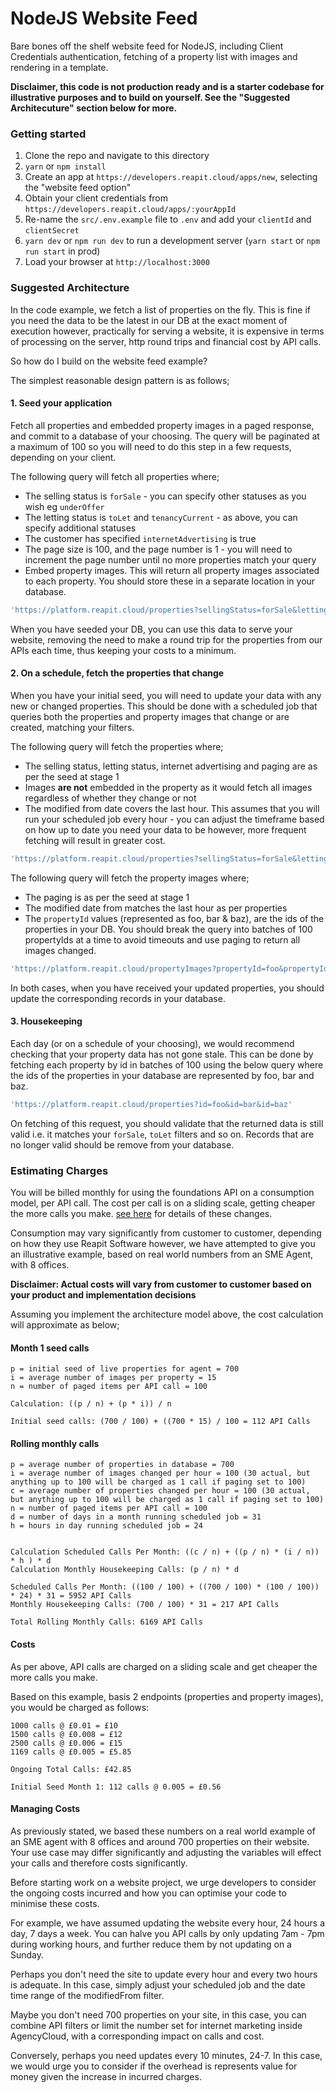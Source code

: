 # NodeJS Website Feed

Bare bones off the shelf website feed for NodeJS, including Client Credentials authentication, fetching of a property list with images and rendering in a template.

**Disclaimer, this code is not production ready and is a starter codebase for illustrative purposes and to build on yourself. See the "Suggested Architecuture" section below for more.**

### Getting started

1. Clone the repo and navigate to this directory
2. `yarn` or `npm install`
3. Create an app at `https://developers.reapit.cloud/apps/new`, selecting the "website feed option"
4. Obtain your client credentials from `https://developers.reapit.cloud/apps/:yourAppId`
5. Re-name the `src/.env.example` file to `.env` and add your `clientId` and `clientSecret`
6. `yarn dev` or `npm run dev` to run a development server (`yarn start` or `npm run start` in prod)
7. Load your browser at `http://localhost:3000`

### Suggested Architecture

In the code example, we fetch a list of properties on the fly. This is fine if you need the data to be the latest in our DB at the exact moment of execution however, practically for serving a website, it is expensive in terms of processing on the server, http round trips and financial cost by API calls.

So how do I build on the website feed example?

The simplest reasonable design pattern is as follows;

#### 1. **Seed your application**

Fetch all properties and embedded property images in a paged response, and commit to a database of your choosing. The query will be paginated at a maximum of 100 so you will need to do this step in a few requests, depending on your client.

The following query will fetch all properties where;

- The selling status is `forSale` - you can specify other statuses as you wish eg `underOffer`
- The letting status is `toLet` and `tenancyCurrent` - as above, you can specify additional statuses
- The customer has specified `internetAdvertising` is true
- The page size is 100, and the page number is 1 - you will need to increment the page number until no more properties match your query
- Embed property images. This will return all property images associated to each property. You should store these in a separate location in your database.

```ts
'https://platform.reapit.cloud/properties?sellingStatus=forSale&lettingStatus=toLet&lettingStatus=tenancyCurrent&internetAdvertising=true&embed=images&pageSize=100&pageNumber=1'
```

When you have seeded your DB, you can use this data to serve your website, removing the need to make a round trip for the properties from our APIs each time, thus keeping your costs to a minimum.

#### 2. **On a schedule, fetch the properties that change**

When you have your initial seed, you will need to update your data with any new or changed properties. This should be done with a scheduled job that queries both the properties and property images that change or are created, matching your filters.

The following query will fetch the properties where;

- The selling status, letting status, internet advertising and paging are as per the seed at stage 1
- Images **are not** embedded in the property as it would fetch all images regardless of whether they change or not
- The modified from date covers the last hour. This assumes that you will run your scheduled job every hour - you can adjust the timeframe based on how up to date you need your data to be however, more frequent fetching will result in greater cost.

```ts
'https://platform.reapit.cloud/properties?sellingStatus=forSale&lettingStatus=toLett&lettingStatus=tenancyCurrent&internetAdvertising=true&pageSize=100&pageNumber=1&modifiedFrom=2022-05-26T10:38:06.581Z'
```

The following query will fetch the property images where;

- The paging is as per the seed at stage 1
- The modified date from matches the last hour as per properties
- The `propertyId` values (represented as foo, bar & baz), are the ids of the properties in your DB. You should break the query into batches of 100 propertyIds at a time to avoid timeouts and use paging to return all images changed.

```ts
'https://platform.reapit.cloud/propertyImages?propertyId=foo&propertyId=bar&propertyId=baz&pageSize=100&pageNumber=1&modifiedFrom=2022-05-26T10:38:06.581Z'
```

In both cases, when you have received your updated properties, you should update the corresponding records in your database.

#### 3. **Housekeeping**

Each day (or on a schedule of your choosing), we would recommend checking that your property data has not gone stale. This can be done by fetching each property by id in batches of 100 using the below query where the ids of the properties in your database are represented by foo, bar and baz.

```ts
'https://platform.reapit.cloud/properties?id=foo&id=bar&id=baz'
```

On fetching of this request, you should validate that the returned data is still valid i.e. it matches your `forSale`, `toLet` filters and so on. Records that are no longer valid should be remove from your database.

### Estimating Charges

You will be billed monthly for using the foundations API on a consumption model, per API call. The cost per call is on a sliding scale, getting cheaper the more calls you make. [see here](https://foundations-documentation.reapit.cloud/developer-terms-and-conditions#schedule-2-fees) for details of these changes.

Consumption may vary significantly from customer to customer, depending on how they use Reapit Software however, we have attempted to give you an illustrative example, based on real world numbers from an SME Agent, with 8 offices.

**Disclaimer: Actual costs will vary from customer to customer based on your product and implementation decisions**

Assuming you implement the architecture model above, the cost calculation will approximate as below;

#### **Month 1 seed calls**

```
p = initial seed of live properties for agent = 700
i = average number of images per property = 15
n = number of paged items per API call = 100

Calculation: ((p / n) + (p * i)) / n

Initial seed calls: (700 / 100) + ((700 * 15) / 100 = 112 API Calls
```

#### **Rolling monthly calls**

```
p = average number of properties in database = 700
i = average number of images changed per hour = 100 (30 actual, but anything up to 100 will be charged as 1 call if paging set to 100)
c = average number of properties changed per hour = 100 (30 actual, but anything up to 100 will be charged as 1 call if paging set to 100)
n = number of paged items per API call = 100
d = number of days in a month running scheduled job = 31
h = hours in day running scheduled job = 24


Calculation Scheduled Calls Per Month: ((c / n) + ((p / n) * (i / n)) * h ) * d
Calculation Monthly Housekeeping Calls: (p / n) * d

Scheduled Calls Per Month: ((100 / 100) + ((700 / 100) * (100 / 100)) * 24) * 31 = 5952 API Calls
Monthly Housekeeping Calls: (700 / 100) * 31 = 217 API Calls

Total Rolling Monthly Calls: 6169 API Calls
```

#### **Costs**

As per above, API calls are charged on a sliding scale and get cheaper the more calls you make.

Based on this example, basis 2 endpoints (properties and property images), you would be charged as follows:

```
1000 calls @ £0.01 = £10
1500 calls @ £0.008 = £12
2500 calls @ £0.006 = £15
1169 calls @ £0.005 = £5.85

Ongoing Total Calls: £42.85

Initial Seed Month 1: 112 calls @ 0.005 = £0.56
```

#### **Managing Costs**

As previously stated, we based these numbers on a real world example of an SME agent with 8 offices and around 700 properties on their website. Your use case may differ significantly and adjusting the variables will effect your calls and therefore costs significantly.

Before starting work on a website project, we urge developers to consider the ongoing costs incurred and how you can optimise your code to minimise these costs.

For example, we have assumed updating the website every hour, 24 hours a day, 7 days a week. You can halve you API calls by only updating 7am - 7pm during working hours, and further reduce them by not updating on a Sunday.

Perhaps you don't need the site to update every hour and every two hours is adequate. In this case, simply adjust your scheduled job and the date time range of the modifiedFrom filter.

Maybe you don't need 700 properties on your site, in this case, you can combine API filters or limit the number set for internet marketing inside AgencyCloud, with a corresponding impact on calls and cost.

Conversely, perhaps you need updates every 10 minutes, 24-7. In this case, we would urge you to consider if the overhead is represents value for money given the increase in incurred charges.
